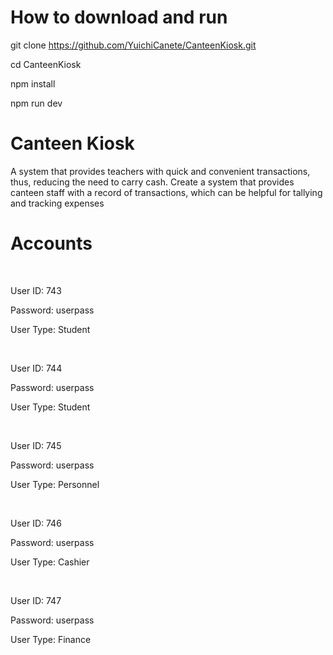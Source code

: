 # How to download and run

git clone https://github.com/YuichiCanete/CanteenKiosk.git

cd CanteenKiosk

npm install

npm run dev




# Canteen Kiosk

A system that provides teachers with quick and convenient transactions, thus, reducing the need to carry cash. Create a system that provides canteen staff with a record of transactions, which can be helpful for tallying and tracking expenses 

# Accounts

</br>

User ID: 743

Password: userpass

User Type: Student

</br>

User ID: 744

Password: userpass

User Type: Student

</br>

User ID: 745

Password: userpass

User Type: Personnel

</br>

User ID: 746

Password: userpass

User Type: Cashier

</br>

User ID: 747

Password: userpass

User Type: Finance
